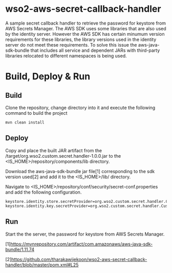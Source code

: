 # wso2-aws-secret-callback-handler
A sample secret callback handler to retrieve the password for keystore from AWS Secrets Manager. The AWS SDK uses some libraries that are also used by the identity server. However the AWS SDK has certain minumum version requirements for these libraries, the library versions used in the identity server do not meet these requirements. To solve this issue the aws-java-sdk-bundle that includes all service and dependent JARs with third-party libraries relocated to different namespaces is being used.


# Build, Deploy & Run

## Build
Clone the repository, change directory into it and execute the following command to build the project

```mvn clean install```

## Deploy

Copy and place the built JAR artifact from the /target/org.wso2.custom.secret.handler-1.0.0.jar to the <IS_HOME>/repository/components/lib directory.

Download the aws-java-sdk-bundle jar file[1] corresponding to the sdk version used[2] and add it to the <IS_HOME>/lib/ directory.

Navigate to <IS_HOME>/repository/conf/security/secret-conf.properties and add the following configuration.

```
keystore.identity.store.secretProvider=org.wso2.custom.secret.handler.CustomAWSSecretCallbackHandler
keystore.identity.key.secretProvider=org.wso2.custom.secret.handler.CustomAWSSecretCallbackHandler
```

## Run

Start the the server, the password for keystore from AWS Secrets Manager.

[1]https://mvnrepository.com/artifact/com.amazonaws/aws-java-sdk-bundle/1.11.74

[2]https://github.com/tharakawijekoon/wso2-aws-secret-callback-handler/blob/master/pom.xml#L25
